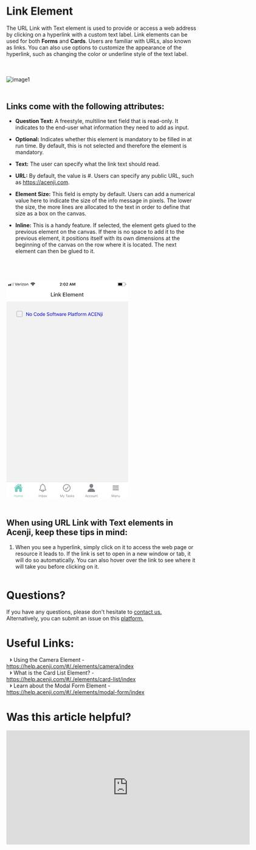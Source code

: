 # Link Element

The URL Link with Text element is used to provide or access a web address by clicking on a hyperlink with a custom text label. Link elements can be used for both **Forms** and **Cards**. Users are familiar with URLs, also known as links. You can also use options to customize the appearance of the hyperlink, such as changing the color or underline style of the text label.

<p style="margin-top:50px;"></p>


![image1](../../../../images/cards/elements/link/link1.png)
<p style="margin-top:50px;"></p>

## Links come with the following attributes:

- **Question Text:** A freestyle, multiline text field that is read-only. It indicates to the end-user what information they need to add as input.  

- **Optional:** Indicates whether this element is mandatory to be filled in at run time. By default, this is not selected and therefore the element is mandatory.  

- **Text:** The user can specify what the link text should read.  

- **URL:** By default, the value is #. Users can specify any public URL, such as https://acenji.com.  

- **Element Size:** This field is empty by default. Users can add a numerical value here to indicate the size of the info message in pixels. The lower the size, the more lines are allocated to the text in order to define that size as a box on the canvas.  

- **Inline:** This is a handy feature. If selected, the element gets glued to the previous element on the canvas. If there is no space to add it to the previous element, it positions itself with its own dimensions at the beginning of the canvas on the row where it is located. The next element can then be glued to it.  
<p style="margin-top:70px;"></p>



<img src="./images/cards/elements/link/link2.jpg" alt="" width="320">
<p style="margin-top:50px;"></p>

## When using URL Link with Text elements in Acenji, keep these tips in mind:  
  
1. When you see a hyperlink, simply click on it to access the web page or resource it leads to. If the link is set to open in a new window or tab, it will do so automatically. You can also hover over the link to see where it will take you before clicking on it.  
    

<p style="margin-top:50px;"></p>



# Questions? 

If you have any questions, please don't hesitate to <a href="https://www.acenji.com/contact" target="_blank" rel="noopener">contact us.</a>   
Alternatively, you can submit an issue on this <a href="https://github.com/acenji/acenji-help/issues" target="_blank" rel="noopener">platform.</a>  
<p style="margin-top:30px;"></p>


# Useful Links:

<span class="triangle"></span> Using the Camera Element - https://help.acenji.com/#/./elements/camera/index    
<span class="triangle"></span> What is the Card List Element? - https://help.acenji.com/#/./elements/card-list/index  
<span class="triangle"></span> Learn about the Modal Form Element - https://help.acenji.com/#/./elements/modal-form/index    

<style>
.triangle {
display: inline-block;
width: 0;
height: 0;
border-style: solid;
border-width: 5px 0 5px 5px;
border-color: transparent transparent transparent #595959;
margin-left: 10px;
}
</style>
<p style="margin-top:30px;"></p>


# Was this article helpful?

<iframe src="https://docs.google.com/forms/d/e/1FAIpQLSf-aYliZFRrDlKLaFvRa4BtTROVkIpT4o1QmhHDHg-ecf1YtA/viewform?embedded=true" width="640" height="300" frameborder="0" marginheight="0" marginwidth="0">Wird geladen…</iframe>








